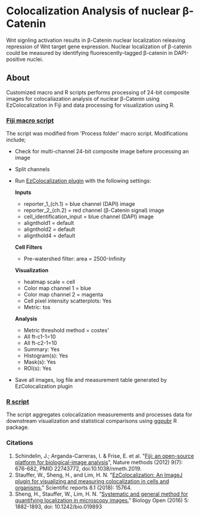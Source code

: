 # Colocalization Analysis of nuclear β-Catenin

Wnt signling activation results in β-Catenin nuclear localization releaving repression of Wnt target gene expression. Nuclear localization of β-catenin could be measured by identifying fluorescently-tagged β-catenin in DAPI-positive nuclei.

## About 
Customized macro and R scripts performs processing of 24-bit composite images for colocaliazation analysis of nuclear β-Catenin using EzColocalization in Fiji and data processing for visualization using R.

### [Fiji macro script](https://github.com/rgunaratna/Colocalization_Analysis/blob/main/Process_Folder_ezcoloc.ijm) 

The script was modified from 'Process folder' macro script. Modifications include; 

  - Check for multi-channel 24-bit composite image before processing an image 
  - Split channels 
  - Run [EzColocalization plugin](https://github.com/DrHanLim/EzColocalization) with the following settings: 


    **Inputs**
      - reporter_1_(ch.1) = blue channel (DAPI) image 
      - reporter_2_(ch.2) = red channel (β-Catenin signal) image 
      - cell_identification_input = blue channel (DAPI) image 
      - alignthold1 = default 
      - alignthold2 = default 
      - alignthold4 = default 
    

    **Cell Filters** 
      - Pre-watershed filter: area = 2500-Infinity 
    
 
    **Visualization** 
      - heatmap scale = cell 
      - Color map channel 1 = blue 
      - Color map channel 2 = magenta 
      - Cell pixel intensity scatterplots: Yes 
      - Metric: tos
      

    **Analysis** 
      - Metric threshold method = costes'  
      - All ft-c1-1=10 
      - All ft-c2-1=10 
      - Summary: Yes 
      - Histogram(s): Yes 
      - Mask(s): Yes 
      - ROI(s): Yes 


  - Save all images, log file and measurement table generated by EzColocalization plugin 
    

### [R script](https://github.com/rgunaratna/Colocalization_Analysis/blob/main/dact1_bcat_colocalizatioin_data_process_plotting.R) 
 
The script aggregates colocalization measurements and processes data for downstream 
visualization and statistical comparisons using [ggpubr](https://github.com/kassambara/ggpubr) R package.


### Citations 

1.	Schindelin, J.; Arganda-Carreras, I. & Frise, E. et al. "[Fiji: an open-source platform for biological-image analysis](https://www.nature.com/articles/nmeth.2019)", Nature methods (2012) 9(7): 676-682, PMID 22743772, doi:10.1038/nmeth.2019.
2.	Stauffer, W., Sheng, H., and Lim, H. N. "[EzColocalization: An ImageJ plugin for visualizing and measuring colocalization in cells and organisms.](https://www.nature.com/articles/s41598-018-33592-8)" Scientific reports 8.1 (2018): 15764.
3.	Sheng, H., Stauffer, W., Lim, H. N. “[Systematic and general method for quantifying localization in microscopy images.](https://bio.biologists.org/content/5/12/1882)” Biology Open (2016) 5: 1882-1893, doi: 10.1242/bio.019893

